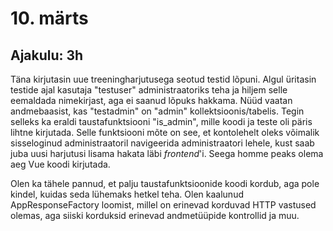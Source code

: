 # 10. märts
## Ajakulu: 3h
Täna kirjutasin uue treeningharjutusega seotud testid lõpuni. Algul üritasin testide ajal kasutaja "testuser" administraatoriks teha ja hiljem selle eemaldada nimekirjast, aga ei saanud lõpuks hakkama. Nüüd vaatan andmebaasist, kas "testadmin" on "admin" kollektsioonis/tabelis. Tegin selleks ka eraldi taustafunktsiooni "is_admin", mille koodi ja teste oli päris lihtne kirjutada. Selle funktsiooni mõte on see, et kontolehelt oleks võimalik sisseloginud administraatoril navigeerida administraatori lehele, kust saab juba uusi harjutusi lisama hakata läbi *frontend*'i. Seega homme peaks olema aeg Vue koodi kirjutada.

Olen ka tähele pannud, et palju taustafunktsioonide koodi kordub, aga pole kindel, kuidas seda lühemaks hetkel teha. Olen kaalunud AppResponseFactory loomist, millel on erinevad korduvad HTTP vastused olemas, aga siiski korduksid erinevad andmetüüpide kontrollid ja muu.